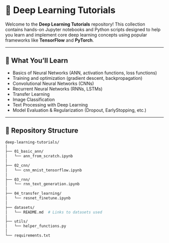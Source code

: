 # 🧠 Deep Learning Tutorials

Welcome to the **Deep Learning Tutorials** repository! This collection contains hands-on Jupyter notebooks and Python scripts designed to help you learn and implement core deep learning concepts using popular frameworks like **TensorFlow** and **PyTorch**.

---

## 🚀 What You’ll Learn

- Basics of Neural Networks (ANN, activation functions, loss functions)
- Training and optimization (gradient descent, backpropagation)
- Convolutional Neural Networks (CNNs)
- Recurrent Neural Networks (RNNs, LSTMs)
- Transfer Learning
- Image Classification
- Text Processing with Deep Learning
- Model Evaluation & Regularization (Dropout, EarlyStopping, etc.)

---

## 📁 Repository Structure

```bash
deep-learning-tutorials/
│
├── 01_basic_ann/
│   └── ann_from_scratch.ipynb
│
├── 02_cnn/
│   └── cnn_mnist_tensorflow.ipynb
│
├── 03_rnn/
│   └── rnn_text_generation.ipynb
│
├── 04_transfer_learning/
│   └── resnet_finetune.ipynb
│
├── datasets/
│   └── README.md  # Links to datasets used
│
├── utils/
│   └── helper_functions.py
│
└── requirements.txt
